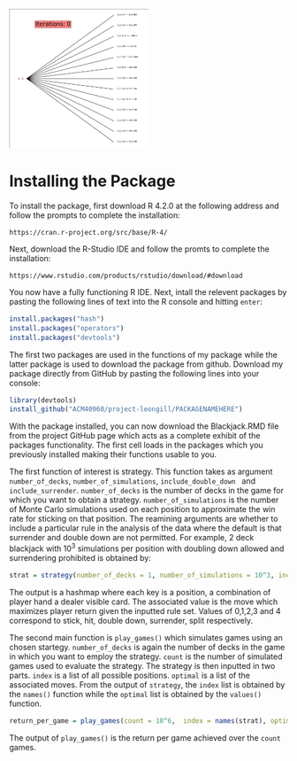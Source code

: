 <p align="left"><img width=50% src="https://github.com/ACM40960/project-leongill/blob/main/README.GIF"></p>

# Installing the Package
To install the package, first download R 4.2.0 at the following address and follow the prompts to complete the installation:
```text
https://cran.r-project.org/src/base/R-4/
```
Next, download the R-Studio IDE and follow the promts to complete the installation:

```text
https://www.rstudio.com/products/rstudio/download/#download
```

You now have a fully functioning R IDE. Next, intall the relevent packages by pasting the following lines of text into the R console and hitting `enter`:
```R
install.packages("hash")
install.packages("operators")
install.packages("devtools")
```

The first two packages are used in the functions of my package while the latter package is used to download the package from github. Download my package directly from GitHub by pasting the following lines into your console:
```R
library(devtools)
install_github("ACM40960/project-leongill/PACKAGENAMEHERE")
```

With the package installed, you can now download the Blackjack.RMD file from the project GitHub page which acts as a complete exhibit of the packages functionality. The first cell loads in the packages which you previously installed making their functions usable to you. 

The first function of interest is strategy. This function takes as argument `number_of_decks`, `number_of_simulations`, `include_double_down ` and `include_surrender`. `number_of_decks` is the number of decks in the game for which you want to obtain a strategy. `number_of_simulations` is the number of Monte Carlo simulations used on each position to approximate the win rate for sticking on that position. The reamining arguments are whether to include a particular rule in the analysis of the data where the default is that surrender and double down are not permitted. For example, 2 deck blackjack with $10^3$ simulations per position with doubling down allowed and surrendering prohibited is obtained by:

```R
strat = strategy(number_of_decks = 1, number_of_simulations = 10^3, include_double_down  = T)
```

The output is a hashmap where each key is a position, a combination of player hand a dealer visible card. The associated value is the move which maximizes player return given the inputted rule set. Values of 0,1,2,3 and 4 correspond to stick, hit, double down, surrender, split respectively.

The second main function is `play_games()` which simulates games using an chosen startegy. `number_of_decks` is again the number of decks in the game in which you want to employ the strategy. `count` is the number of simulated games used to evaluate the strategy. The strategy is then inputted in two parts. `index` is a list of all possible positions. `optimal` is a list of the associated moves. From the output of `strategy`, the `index` list is obtained by the `names()` function while the `optimal` list is obtained by the `values()` function.

```R
return_per_game = play_games(count = 10^6,  index = names(strat), optimal = values(strat))
```

The output of `play_games()` is the return per game achieved over the `count` games. 

